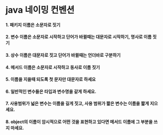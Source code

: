 # java 네이밍 컨벤션

#### 1. 패키지 이름은 소문자로 짓기

#### 2. 변수 이름은 소문자로 시작하고 단어가 바뀔때는 대문자로 시작하기, 명사로 이름 짓기 

#### 3. 상수 이름은 대문자로 짓고 단어가 바뀔때는 언더바로 구분하기

#### 4. 메서드 이름은 소문자로 시작하고 동사로 이름 짓기

#### 5. 이름을 지을때 되도록 첫 문자만 대문자로 하세요

#### 6. 일반적인 변수들은 타입과 변수명을 같게 하세요.

#### 7. 사용범위가 넓은 변수는 이름을 길게 짓고, 사용 범위가 짧은 변수는 이름을 짧게 지으세요.

#### 8. object의 이름이 암시적으로 어떤 것을 표현하고 있다면 메서드 이름에 그 부분을 쓰지 마세요.

